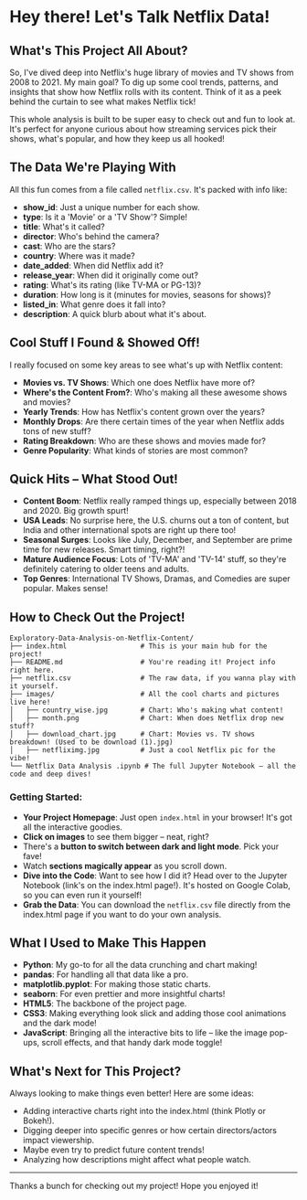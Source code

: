 # Hey there! Let's Talk Netflix Data!

## What's This Project All About?

So, I've dived deep into Netflix's huge library of movies and TV shows from 2008 to 2021. My main goal? To dig up some cool trends, patterns, and insights that show how Netflix rolls with its content. Think of it as a peek behind the curtain to see what makes Netflix tick!

This whole analysis is built to be super easy to check out and fun to look at. It's perfect for anyone curious about how streaming services pick their shows, what's popular, and how they keep us all hooked!

## The Data We're Playing With

All this fun comes from a file called `netflix.csv`. It's packed with info like:

- **show_id**: Just a unique number for each show.
- **type**: Is it a 'Movie' or a 'TV Show'? Simple!
- **title**: What's it called?
- **director**: Who's behind the camera?
- **cast**: Who are the stars?
- **country**: Where was it made?
- **date_added**: When did Netflix add it?
- **release_year**: When did it originally come out?
- **rating**: What's its rating (like TV-MA or PG-13)?
- **duration**: How long is it (minutes for movies, seasons for shows)?
- **listed_in**: What genre does it fall into?
- **description**: A quick blurb about what it's about.

## Cool Stuff I Found & Showed Off!

I really focused on some key areas to see what's up with Netflix content:

- **Movies vs. TV Shows**: Which one does Netflix have more of?
- **Where's the Content From?**: Who's making all these awesome shows and movies?
- **Yearly Trends**: How has Netflix's content grown over the years?
- **Monthly Drops**: Are there certain times of the year when Netflix adds tons of new stuff?
- **Rating Breakdown**: Who are these shows and movies made for?
- **Genre Popularity**: What kinds of stories are most common?

## Quick Hits – What Stood Out!

- **Content Boom**: Netflix really ramped things up, especially between 2018 and 2020. Big growth spurt!
- **USA Leads**: No surprise here, the U.S. churns out a ton of content, but India and other international spots are right up there too!
- **Seasonal Surges**: Looks like July, December, and September are prime time for new releases. Smart timing, right?!
- **Mature Audience Focus**: Lots of 'TV-MA' and 'TV-14' stuff, so they're definitely catering to older teens and adults.
- **Top Genres**: International TV Shows, Dramas, and Comedies are super popular. Makes sense!

## How to Check Out the Project!

```
Exploratory-Data-Analysis-on-Netflix-Content/
├── index.html                  # This is your main hub for the project!
├── README.md                   # You're reading it! Project info right here.
├── netflix.csv                 # The raw data, if you wanna play with it yourself.
├── images/                     # All the cool charts and pictures live here!
│   ├── country_wise.jpg        # Chart: Who's making what content!
│   ├── month.png               # Chart: When does Netflix drop new stuff?
│   ├── download_chart.jpg      # Chart: Movies vs. TV shows breakdown! (Used to be download (1).jpg)
│   ├── netfliximg.jpg          # Just a cool Netflix pic for the vibe!
└── Netflix Data Analysis .ipynb # The full Jupyter Notebook – all the code and deep dives!
```

### Getting Started:

- **Your Project Homepage**: Just open `index.html` in your browser! It's got all the interactive goodies.
- **Click on images** to see them bigger – neat, right?
- There's a **button to switch between dark and light mode**. Pick your fave!
- Watch **sections magically appear** as you scroll down.
- **Dive into the Code**: Want to see how I did it? Head over to the Jupyter Notebook (link's on the index.html page!). It's hosted on Google Colab, so you can even run it yourself!
- **Grab the Data**: You can download the `netflix.csv` file directly from the index.html page if you want to do your own analysis.

## What I Used to Make This Happen

- **Python**: My go-to for all the data crunching and chart making!
- **pandas**: For handling all that data like a pro.
- **matplotlib.pyplot**: For making those static charts.
- **seaborn**: For even prettier and more insightful charts!
- **HTML5**: The backbone of the project page.
- **CSS3**: Making everything look slick and adding those cool animations and the dark mode!
- **JavaScript**: Bringing all the interactive bits to life – like the image pop-ups, scroll effects, and that handy dark mode toggle!

## What's Next for This Project?

Always looking to make things even better! Here are some ideas:

- Adding interactive charts right into the index.html (think Plotly or Bokeh!).
- Digging deeper into specific genres or how certain directors/actors impact viewership.
- Maybe even try to predict future content trends!
- Analyzing how descriptions might affect what people watch.

---

Thanks a bunch for checking out my project! Hope you enjoyed it!
